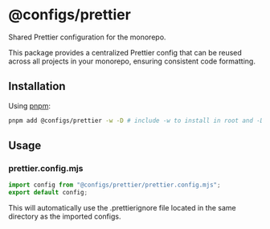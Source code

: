 # @configs/prettier

Shared Prettier configuration for the monorepo.

This package provides a centralized Prettier config that can be reused across all projects in your monorepo, ensuring consistent code formatting.

## Installation

Using [pnpm](https://pnpm.io):

```bash
pnpm add @configs/prettier -w -D # include -w to install in root and -D for dev dependencies
```

## Usage

### prettier.config.mjs

```js
import config from "@configs/prettier/prettier.config.mjs";
export default config;
```

This will automatically use the .prettierignore file located in the same directory as the imported configs.
